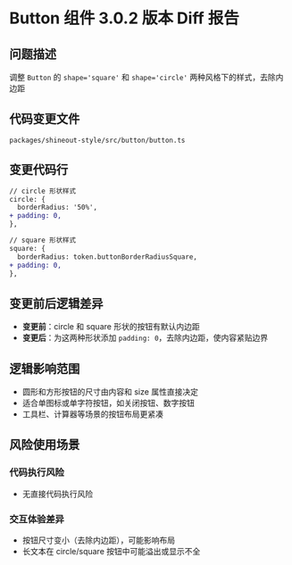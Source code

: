 # Button 组件 3.0.2 版本 Diff 报告

## 问题描述
调整 `Button` 的 `shape='square'` 和 `shape='circle'` 两种风格下的样式，去除内边距

## 代码变更文件
`packages/shineout-style/src/button/button.ts`

## 变更代码行
```diff
// circle 形状样式
circle: {
  borderRadius: '50%',
+ padding: 0,
},

// square 形状样式  
square: {
  borderRadius: token.buttonBorderRadiusSquare,
+ padding: 0,
},
```

## 变更前后逻辑差异
- **变更前**：circle 和 square 形状的按钮有默认内边距
- **变更后**：为这两种形状添加 `padding: 0`，去除内边距，使内容紧贴边界

## 逻辑影响范围
- 圆形和方形按钮的尺寸由内容和 size 属性直接决定
- 适合单图标或单字符按钮，如关闭按钮、数字按钮
- 工具栏、计算器等场景的按钮布局更紧凑

## 风险使用场景

### 代码执行风险
- 无直接代码执行风险

### 交互体验差异
- 按钮尺寸变小（去除内边距），可能影响布局
- 长文本在 circle/square 按钮中可能溢出或显示不全